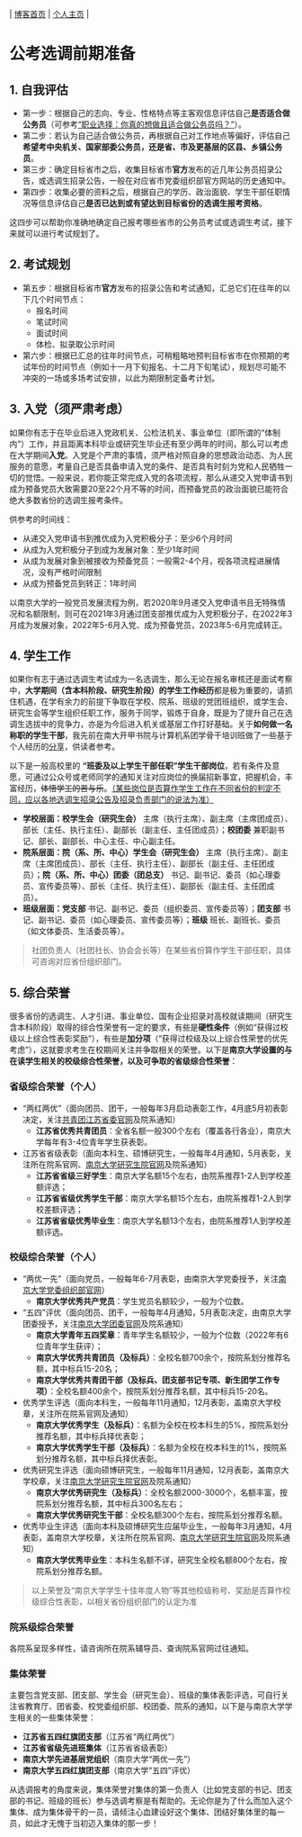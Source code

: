 | [博客首页](https://yicheng-dev.github.io/blog/) | [个人主页](https://yicheng-dev.github.io/) |

# 公考选调前期准备

## 1. 自我评估

- 第一步：根据自己的志向、专业、性格特点等主客观信息评估自己**是否适合做公务员**（可参考[“职业选择：你真的想做且适合做公务员吗？”](https://njubroccoli.github.io/blog/articles/cs-exam.html)）。
- 第二步：若认为自己适合做公务员，再根据自己对工作地点等偏好，评估自己**希望考中央机关、国家部委公务员，还是省、市及更基层的区县、乡镇公务员**。
- 第三步：确定目标省市之后，收集目标省市**官方**发布的近几年公务员招录公告，或选调生招录公告，一般在对应省市党委组织部官方网站的历史通知中。
- 第四步：收集必要的资料之后，根据自己的学历、政治面貌、学生干部任职情况等信息评估自己**是否已达到或有望达到目标省份的选调生报考资格**。

这四步可以帮助你准确地确定自己报考哪些省市的公务员考试或选调生考试，接下来就可以进行考试规划了。

## 2. 考试规划

- 第五步：根据目标省市**官方**发布的招录公告和考试通知，汇总它们在往年的以下几个时间节点：
    + 报名时间
    + 笔试时间
    + 面试时间
    + 体检、拟录取公示时间
- 第六步：根据已汇总的往年时间节点，可稍粗略地预判目标省市在你预期的考试年份的时间节点（例如十一月下旬报名、十二月下旬笔试），规划尽可能不冲突的一场或多场考试安排，以此为期限制定备考计划。

## 3. 入党（须严肃考虑）

如果你有志于在毕业后进入党政机关、公检法机关、事业单位（即所谓的“体制内”）工作，并且距离本科毕业或研究生毕业还有至少两年的时间，那么可以考虑在大学期间**入党**。入党是个严肃的事情，须严格对照自身的思想政治动态、为人民服务的意愿，考量自己是否具备申请入党的条件、是否具有时刻为党和人民牺牲一切的觉悟。一般来说，若你能正常完成入党的各项流程，那么从递交入党申请书到成为预备党员大致需要20至22个月不等的时间，而预备党员的政治面貌已能符合绝大多数省份的选调生报考条件。

供参考的时间线：

- 从递交入党申请书到推优成为入党积极分子：至少6个月时间
- 从成为入党积极分子到成为发展对象：至少1年时间
- 从成为发展对象到被接收为预备党员：一般需2-4个月，视各项流程进展情况，没有严格时间限制
- 从成为预备党员到转正：1年时间

以南京大学的一般党员发展流程为例，若2020年9月递交入党申请书且无特殊情况和名额限制，则可在2021年3月通过团支部推优成为入党积极分子，在2022年3月成为发展对象，2022年5-6月入党、成为预备党员，2023年5-6月完成转正。

## 4. 学生工作

如果你有志于通过选调生考试成为一名选调生，那么无论在报名审核还是面试考察中，**大学期间（含本科阶段、研究生阶段）的学生工作经历**都是极为重要的，请抓住机遇，在学有余力的前提下争取在学校、院系、班级的党团班组织，或学生会、研究生会等学生组织任职工作，服务于同学，锻炼于自身，既是为了提升自己在选调生选拔中的竞争力，亦是为今后进入机关或基层工作打好基础。关于**如何做一名称职的学生干部**，我先前在南大开甲书院与计算机系团学骨干培训班做了一些基于个人经历的[分享](https://njubroccoli.github.io/blog/articles/2022-03-30.pdf)，供读者参考。

以下是一般高校里的 **“班委及以上学生干部任职”学生干部岗位**，若有条件及意愿，可通过公众号或老师同学的通知关注对应岗位的换届招新事宜，把握机会，丰富经历，<s>体悟学工的苦与乐</s>。<u>（某些岗位是否算作学生工作在不同省份的判定不同，应以各地选调生招录公告及招录负责部门的说法为准）</u>

- **学校层面：校学生会（研究生会）** 主席（执行主席）、副主席（主席团成员）、部长（主任、执行主任）、副部长（副主任、主任团成员）；**校团委** 兼职副书记、部长、副部长、中心主任、中心副主任。
- **院系层面：院（系、所、中心）学生会（研究生会）** 主席（执行主席）、副主席（主席团成员）、部长（主任、执行主任）、副部长（副主任、主任团成员）；**院（系、所、中心）团委（团总支）** 书记、副书记、委员（如心理委员、宣传委员等）、部长（主任、执行主任）、副部长（副主任、主任团成员）。
- **班级层面：党支部** 书记、副书记、委员（组织委员、宣传委员等）；**团支部** 书记、副书记、委员（如心理委员、宣传委员等）；**班级** 班长、副班长、委员（如文体委员、生活委员等）。

>社团负责人（社团社长、协会会长等）在某些省份算作学生干部任职，具体可咨询对应省份组织部门。

## 5. 综合荣誉

很多省份的选调生、人才引进、事业单位、国有企业招录对高校就读期间（研究生含本科阶段）取得的综合性荣誉有一定的要求，有些是**硬性条件**（例如“获得过校级以上综合性表彰奖励”），有些是**加分项**（“获得过校级及以上综合性荣誉的优先考虑”），这就要求考生在校期间关注并争取相关的荣誉。以下是**南京大学设置的与在读学生相关的校级综合性荣誉，以及可争取的省级综合性荣誉**：

### 省级综合荣誉（个人）
- “两红两优”（面向团员、团干，一般每年3月启动表彰工作，4月底5月初表彰决定，关注[共青团江苏省委官网](https://www.jiangsugqt.org/)及院系通知）
    + **江苏省优秀共青团员**：全省名额一般300个左右（覆盖各行各业），南京大学每年有3-4位青年学生获表彰。
- 江苏省省级表彰（面向本科生、硕博研究生，一般每年4月通知，5月表彰，关注所在院系官网、[南京大学研究生院官网](https://grawww.nju.edu.cn/)及院系通知）
    + **江苏省省级三好学生**：南京大学名额15个左右，由院系推荐1-2人到学校差额评选；
    + **江苏省省级优秀学生干部**：南京大学名额15个左右，由院系推荐1-2人到学校差额评选；
    + **江苏省省级优秀毕业生**：南京大学名额13个左右，由院系推荐1人到学校差额评选。

### 校级综合荣誉（个人）

- “两优一先”（面向党员，一般每年6-7月表彰，由南京大学党委授予，关注[南京大学党委组织部官网](https://zzb.nju.edu.cn)）
    + **南京大学优秀共产党员**：学生党员名额较少，一般为个位数。
- “五四”评优（面向团员、团干，一般每年4月通知，5月表彰决定，由南京大学团委授予，关注[南京大学团委官网](https://tuanwei.nju.edu.cn)及院系通知）
    + **南京大学青年五四奖章**：青年学生名额较少，一般为个位数（2022年有6位青年学生获评）；
    + **南京大学优秀共青团员（及标兵）**：全校名额700余个，按院系划分推荐名额，其中标兵15-20名；
    + **南京大学优秀共青团干部（及标兵、团支部书记专项、新生团学工作专项）**：全校名额400余个，按院系划分推荐名额，其中标兵15-20名。
- 优秀学生评选（面向本科生，一般每年11月通知，12月表彰，盖南京大学校章，关注所在院系官网及通知）
    + **南京大学优秀学生（及标兵）**：名额为全校在校本科生的5%，按院系划分推荐名额，其中标兵择优表彰；
    + **南京大学优秀学生干部（及标兵）**：名额为全校在校本科生的1%，按院系划分推荐名额，其中标兵择优表彰。
- 优秀研究生评选（面向硕博研究生，一般每年11月通知，12月表彰，盖南京大学校章，关注[南京大学研究生院官网](https://grawww.nju.edu.cn/)及院系通知）
    + **南京大学优秀研究生（及标兵）**：全校名额2000-3000个，名额丰富，按院系划分推荐名额，其中标兵300名左右；
    + **南京大学优秀研究生干部**：全校名额300个左右，按院系划分推荐名额。
- 优秀毕业生评选（面向本科及硕博研究生应届毕业生，一般每年3月通知，4月表彰，盖南京大学校章，关注所在院系官网、[南京大学研究生院官网](https://grawww.nju.edu.cn/)及院系通知）
    + **南京大学优秀毕业生**：本科生名额不详，研究生全校名额800个左右，按院系划分推荐名额。
>以上荣誉及“南京大学学生十佳年度人物”等其他校级称号、奖励是否算作校级综合性表彰，以相关省份组织部门的认定为准

### 院系级综合荣誉

各院系呈现多样性，请咨询所在院系辅导员、查询院系官网过往通知。

### 集体荣誉

主要包含党支部、团支部、学生会（研究生会）、班级的集体表彰评选，可自行关注省教育厅、团省委、校党委组织部、校团委、院系的通知，以下是与南京大学学生相关的一些集体荣誉：

- **江苏省五四红旗团支部**（江苏省“两红两优”）
- **江苏省省级先进班集体**（江苏省省级表彰）
- **南京大学先进基层党组织**（南京大学“两优一先”）
- **南京大学五四红旗团支部**（南京大学“五四”评优）

从选调报考的角度来说，集体荣誉对集体的第一负责人（比如党支部的书记、团支部的书记、班级的班长）参与选调考察是有帮助的。无论你是为了什么而加入这个集体、成为集体骨干的一员，请倾注心血建设好这个集体、团结好集体里的每一员，如此才无愧于当初迈入集体的那一步！

